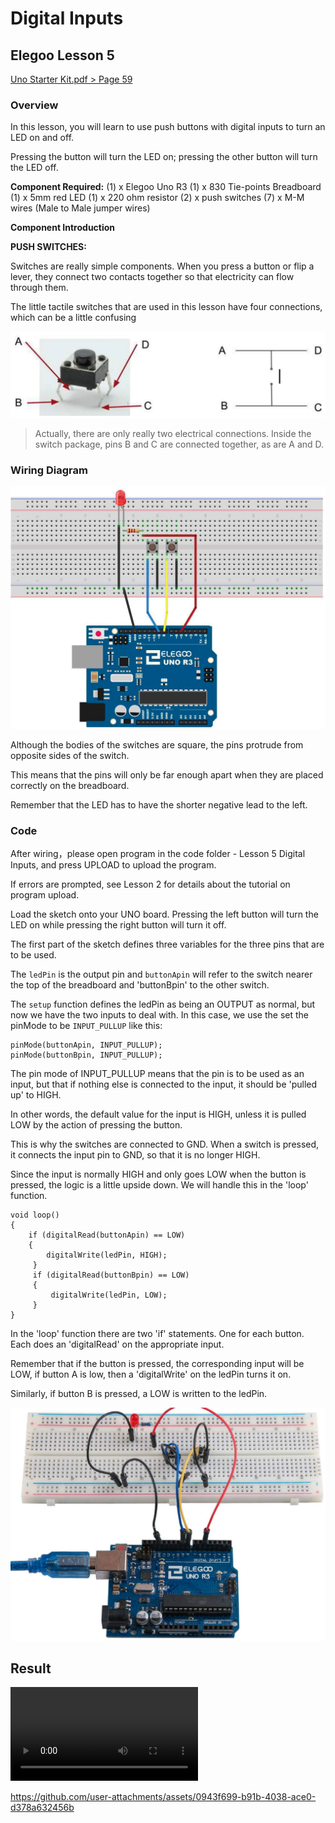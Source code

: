 # Digital Inputs

## Elegoo Lesson 5

[Uno Starter Kit.pdf > Page 59](../../docs/UNO%20Starter%20Kit.pdf)

### Overview

In this lesson, you will learn to use push buttons with digital inputs to turn an LED on and off.

Pressing the button will turn the LED on; pressing the other button will turn the LED off.

**Component Required:**
(1) x Elegoo Uno R3
(1) x 830 Tie-points Breadboard
(1) x 5mm red LED
(1) x 220 ohm resistor
(2) x push switches
(7) x M-M wires (Male to Male jumper wires)

**Component Introduction**

**PUSH SWITCHES:**

Switches are really simple components. When you press a button or flip a lever, they connect two contacts together so that electricity can flow through them.

The little tactile switches that are used in this lesson have four connections, which can be a little confusing

![buttons](digital_inputs_1.png)

> Actually, there are only really two electrical connections. Inside the switch package, pins B and C are connected together, as are A and D.

### Wiring Diagram

![wiring diagram](digital_inputs_2.png)

Although the bodies of the switches are square, the pins protrude from opposite
sides of the switch.

This means that the pins will only be far enough apart when they are placed correctly on the breadboard.

Remember that the LED has to have the shorter negative lead to the left.

### Code

After wiring，please open program in the code folder - Lesson 5 Digital Inputs, and press UPLOAD to upload the program.

If errors are prompted, see Lesson 2 for details about the tutorial on program upload.

Load the sketch onto your UNO board. Pressing the left button will turn the LED on while pressing the right button will turn it off.

The first part of the sketch defines three variables for the three pins that are to be used.

The `ledPin` is the output pin and `buttonApin` will refer to the switch nearer
the top of the breadboard and 'buttonBpin' to the other switch.

The `setup` function defines the ledPin as being an OUTPUT as normal, but now we
have the two inputs to deal with. In this case, we use the set the pinMode to be
`INPUT_PULLUP` like this:

```
pinMode(buttonApin, INPUT_PULLUP);
pinMode(buttonBpin, INPUT_PULLUP);
```

The pin mode of INPUT_PULLUP means that the pin is to be used as an input, but
that if nothing else is connected to the input, it should be 'pulled up' to HIGH.

In other words, the default value for the input is HIGH, unless it is pulled LOW by the action of pressing the button.

This is why the switches are connected to GND. When a switch is pressed, it
connects the input pin to GND, so that it is no longer HIGH.

Since the input is normally HIGH and only goes LOW when the button is pressed, the logic is a little upside down. We will handle this in the 'loop' function.

```
void loop()
{
    if (digitalRead(buttonApin) == LOW)
    {
        digitalWrite(ledPin, HIGH);
     }
     if (digitalRead(buttonBpin) == LOW)
     {
         digitalWrite(ledPin, LOW);
     }
}
```

In the 'loop' function there are two 'if' statements. One for each button. Each does an 'digitalRead' on the appropriate input.

Remember that if the button is pressed, the corresponding input will be LOW, if
button A is low, then a 'digitalWrite' on the ledPin turns it on.

Similarly, if button B is pressed, a LOW is written to the ledPin.

![example](digital_inputs_3.png)

## Result

![proof](digital_inputs.mp4)

https://github.com/user-attachments/assets/0943f699-b91b-4038-ace0-d378a632456b
